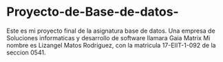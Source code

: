 # Proyecto-de-Base-de-datos-
Este es mi proyecto final de la asignatura base de datos. Una empresa de Soluciones informaticas y desarrollo de software llamara Gaia Matrix
Mi nombre es Lizangel Matos Rodriguez, con la matricula 17-EIIT-1-092 de la seccion 0541.
